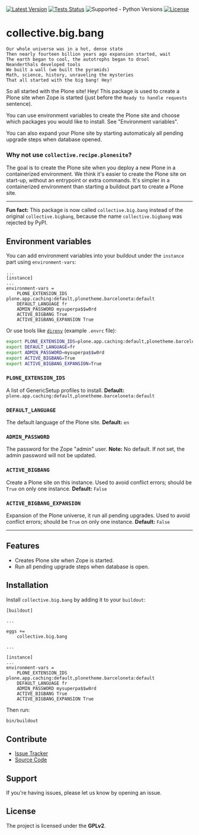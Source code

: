 [![Latest Version](https://img.shields.io/pypi/v/collective.big.bang.svg)](https://pypi.python.org/pypi/collective.big.bang/)
[![Tests Status](https://github.com/collective/collective.big.bang/actions/workflows/test.yml/badge.svg)](https://github.com/collective/collective.big.bang/actions/workflows/test.yml)
![Supported - Python Versions](https://img.shields.io/pypi/pyversions/collective.big.bang.svg?style=plastic)
[![License](https://img.shields.io/pypi/l/collective.big.bang.svg)](https://pypi.python.org/pypi/collective.big.bang/)

# collective.big.bang

```
Our whole universe was in a hot, dense state
Then nearly fourteen billion years ago expansion started, wait
The earth began to cool, the autotrophs began to drool
Neanderthals developed tools
We built a wall (we built the pyramids)
Math, science, history, unraveling the mysteries
That all started with the big bang! Hey!
```

So all started with the Plone site! Hey!
This package is used to create a Plone site when Zope is started (just before the `Ready to handle requests` sentence).

You can use environment variables to create the Plone site and choose which packages you would like to install. See "Environment variables".

You can also expand your Plone site by starting automaticaly all pending upgrade steps when database opened.

### Why not use `collective.recipe.plonesite`?

The goal is to create the Plone site when you deploy a new Plone in a containerized environment.
We think it's easier to create the Plone site on start-up, without an entrypoint or extra commands.
It's simpler in a containerized environment than starting a buildout part to create a Plone site.

---

**Fun fact:**
This package is now called `collective.big.bang` instead of the original `collective.bigbang`, because the name `collective.bigbang` was rejected by PyPI.

## Environment variables

You can add environment variables into your buildout under the `instance` part using `environment-vars`:

```
...
[instance]
...
environment-vars =
    PLONE_EXTENSION_IDS plone.app.caching:default,plonetheme.barceloneta:default
    DEFAULT_LANGUAGE fr
    ADMIN_PASSWORD mysuperpa$$w0rd
    ACTIVE_BIGBANG True
    ACTIVE_BIGBANG_EXPANSION True
```

Or use tools like [`direnv`](https://direnv.net/) (example `.envrc` file):

```bash
export PLONE_EXTENSION_IDS=plone.app.caching:default,plonetheme.barceloneta:default
export DEFAULT_LANGUAGE=fr
export ADMIN_PASSWORD=mysuperpa$$w0rd
export ACTIVE_BIGBANG=True
export ACTIVE_BIGBANG_EXPANSION=True
```

### `PLONE_EXTENSION_IDS`
A list of GenericSetup profiles to install.
**Default:** `plone.app.caching:default,plonetheme.barceloneta:default`

### `DEFAULT_LANGUAGE`
The default language of the Plone site.
**Default:** `en`

### `ADMIN_PASSWORD`
The password for the Zope "admin" user.
**Note:** No default. If not set, the admin password will not be updated.

### `ACTIVE_BIGBANG`
Create a Plone site on this instance.
Used to avoid conflict errors; should be `True` on only one instance.
**Default:** `False`

### `ACTIVE_BIGBANG_EXPANSION`
Expansion of the Plone universe, it run all pending upgrades.
Used to avoid conflict errors; should be `True` on only one instance.
**Default:** `False`

---

## Features

- Creates Plone site when Zope is started.
- Run all pending upgrade steps when database is open.

## Installation

Install `collective.big.bang` by adding it to your `buildout`:

```
[buildout]

...

eggs +=
    collective.big.bang

...

[instance]
...
environment-vars =
    PLONE_EXTENSION_IDS plone.app.caching:default,plonetheme.barceloneta:default
    DEFAULT_LANGUAGE fr
    ADMIN_PASSWORD mysuperpa$$w0rd
    ACTIVE_BIGBANG True
    ACTIVE_BIGBANG_EXPANSION True
```

Then run:

```bash
bin/buildout
```

## Contribute

- [Issue Tracker](https://github.com/collective/collective.big.bang/issues)
- [Source Code](https://github.com/collective/collective.big.bang)

## Support

If you're having issues, please let us know by opening an issue.

## License

The project is licensed under the **GPLv2**.
